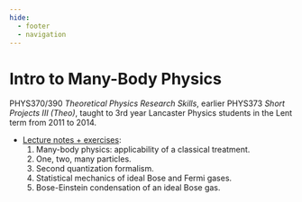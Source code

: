 ```yaml
---
hide:
  - footer
  - navigation
---
```


# Intro to Many-Body Physics

PHYS370/390 _Theoretical Physics Research Skills_, earlier PHYS373 _Short Projects III (Theo)_,
taught to 3rd year Lancaster Physics students in the Lent term from 2011 to 2014.

* [Lecture notes + exercises](../assets/373/p1.pdf):
    1. Many-body physics: applicability of a classical treatment.
    2. One, two, many particles.
    3. Second quantization formalism.
    4. Statistical mechanics of ideal Bose and Fermi gases.
    4. Bose-Einstein condensation of an ideal Bose gas.


